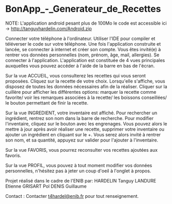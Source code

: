 # BonApp_-_Generateur_de_Recettes

NOTE: L'application android pesant plus de 100Mo le code est accessible ici -> http://tanguyhardelin.com/Android.zip


Connecter votre téléphone à l'ordinateur.
Utiliser l'IDE pour compiler et téléverser le code sur votre téléphone.
Une fois l'application construite et lancée, se connecter à internet et créer son compte.
Vous êtes invité(e) à rentrer vos données personnelles (nom, prénom, âge, mail, allergies).
Se connecter à l'application.
L'application est constituée de 4 vues principales auxquelles vous pouvez accéder à l'aide 
de la barre en bas de l'écran. 

Sur la vue ACCUEIL, vous consulterez les recettes qui vous seront proposées. Cliquez sur la recette
de votre choix. Lorsqu'elle s'affiche, vous disposez de toutes les données nécessaires afin de la réaliser.
Cliquer sur la cuillère pour afficher les différentes options: marquer la recette comme favorite/ voir les remarques
associées à la recette/ les boissons conseillées/ le bouton permettant de finir la recette.

Sur la vue INGREDIENT, votre inventaire est affiché. Pour rechercher un ingrédient, rentrez son nom
dans la barre de recherche. Pour modifier l'inventaire, cliquez sur le bouton avec les engrenages. 
Vous pouvez alors le mettre à jour après avoir réaliser une recette, supprimer votre inventaire
ou ajouter un ingrédient en cliquant sur le +.
Vous serez alors invité à rentrer son nom, et sa quantité, appuyez sur valider pour l'ajouter à l'inventaire.

Sur la vue FAVORIS, vous pourrez reconsulter vos recettes ajoutées aux favoris.

Sur la vue PROFIL, vous pouvez à tout moment modifier vos données personnelles, n'hésitez pas à jeter un coup d'oeil
à l'onglet à propos.


Projet réalisé dans le cadre de l'ENIB par:
HARDELIN Tanguy
LANDURE Etienne
GRISART Pol
DENIS Guillaume 

Contact : 
Contacter t4hardel@enib.fr pour tout renseignement.
